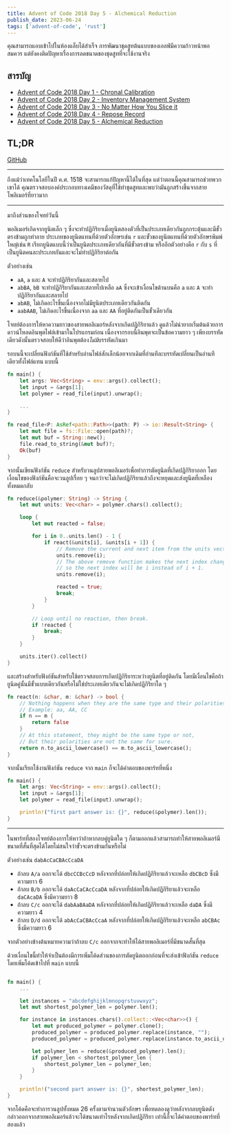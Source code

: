 ```yaml
---
title: Advent of Code 2018 Day 5 - Alchemical Reduction
publish_date: 2023-06-24
tags: ['advent-of-code', 'rust']
---
```


คุณสามารถแอบเข้าไปในห้องแล็บได้สำเร็จ การพัฒนาชุดสูทต้นแบบของเอลฟ์มีความก้าวหน้าพอสมควร แต่ยังคงติดปัญหาเรื่องการลดขนาดของชุดสูทที่จะใช้งานจริง

## สารบัญ

- [Advent of Code 2018 Day 1 - Chronal Calibration](/2022/7/6/advent-of-code-2018-day-1-chronal-calibration)
- [Advent of Code 2018 Day 2 - Inventory Management System](/2022/7/28/advent-of-code-2018-day-2-inventory-management-system)
- [Advent of Code 2018 Day 3 - No Matter How You Slice it](/2022/8/5/advent-of-code-2018-day-3-no-matter-how-you-slice-it)
- [Advent of Code 2018 Day 4 - Repose Record](/2022/8/22/advent-of-code-2018-day-4-repose-record)
- [Advent of Code 2018 Day 5 - Alchemical Reduction](/2023/6/24/advent-of-code-2018-day-5-alchemical-reduction)

## TL;DR

[GitHub](https://github.com/nomkhonwaan/nomkhonwaan/blob/main/advent-of-code/2018/day_5_alchemical_reduction.rs)

---


ถึงแม้ว่าเทคโนโลยีในปี ค.ศ. 1518 จะสามารถแก้ปัญหานี้ได้ในที่สุด แต่ว่าตอนนี้คุณสามารถช่วยพวกเขาได้ คุณตรวจสอบองค์ประกอบทางเคมีของวัสดุที่ใช้ทำชุดสูทและพบว่ามันถูกสร้างขึ้นจากสายโพลิเมอร์ที่ยาวมาก

---

มาถึงส่วนของโจทย์วันนี้

พอลิเมอร์เกิดจากยูนิตเล็ก ๆ ซึ่งจะทำปฏิกิริยาเมื่อยูนิตสองตัวที่เป็นประเภทเดียวกันถูกกระตุ้นและมีขั้วตรงข้ามถูกทำลาย ประเภทของยูนิตแทนที่ด้วยตัวอักษรเช่น `r` และขั้วของยูนิตแทนที่ด้วยตัวอักษรพิมพ์ใหญ่เช่น `R` เรียกยูนิตแบบนี้ว่าเป็นยูนิตประเภทเดียวกันที่มีขั้วตรงข้าม หรืออีกตัวอย่างคือ `r` กับ `s` ที่เป็นยูนิตคนละประเภทกันและจะไม่ทำปฏิกิริยาต่อกัน

ตัวอย่างเช่น

- `aA`, `a` และ `A` จะทำปฏิกิริยากันและสลายไป
- `abBA`, `bB` จะทำปฏิกิริยากันและสลายไปเหลือ `aA` ซึ่งจะเข้าเงื่อนไขด้านบนคือ `a` และ `A` จะทำปฏิกิริยากันและสลายไป
- `abAB`, ไม่เกิดอะไรขึ้นเนื่องจากไม่มียูนิตประเภทเดียวกันติดกัน
- `aabAAB`, ไม่เกิดอะไรขึ้นเนื่องจาก `aa` และ `AA` ที่อยู่ติดกันเป็นขั้วเดียวกัน

โจทย์ต้องการให้หาความยาวของสายพอลิเมอร์หลังจากเกิดปฏิกิริยาแล้ว ดูแล้วไม่น่ายากเริ่มต้นด้วยการดาวน์โหลดอินพุตไฟล์เข้ามาในโปรแกรมก่อน เนื่องจากรอบนี้อินพุตจะเป็นข้อความยาว ๆ เพียงบรรทัดเดียวดังนั้นตรวจสอบให้ดีว่าอินพุตต้อง*ไม่มี*บรรทัดเกินมา

รอบนนี้จะเปลี่ยนฟังก์ชันที่ใช้สำหรับอ่านไฟล์สักเล็กน้อยจากเดิมที่อ่านทีละบรรทัดเปลี่ยนเป็นอ่านทีเดียวทั้งไฟล์​แทน แบบนี้

```rust
fn main() {
    let args: Vec<String> = env::args().collect();
    let input = &args[1];
    let polymer = read_file(input).unwrap();

    ...
}

fn read_file<P: AsRef<path::Path>>(path: P) -> io::Result<String> {
    let mut file = fs::File::open(path)?;
    let mut buf = String::new();
    file.read_to_string(&mut buf)?;
    Ok(buf)
}
```

จากนั้นเขียนฟังก์ชัน `reduce` สำหรับวนลูปสายพอลิเมอร์เพื่อทำการตัดยูนิตที่เกิดปฏิกิริยาออก โดยเงื่อนไขของฟังก์ชันคือจะวนลูปเรื่อย ๆ จนกว่าจะไม่เกิดปฏิกิริยาแล้วถึงจะหยุดและส่งยูนิตที่เหลืองทั้งหมดกลับ

```rust
fn reduce(&polymer: String) -> String {
    let mut units: Vec<char> = polymer.chars().collect();

    loop {
        let mut reacted = false;

        for i in 0..units.len() - 1 {
            if react(&units[i], &units[i + 1]) {
                // Remove the current and next item from the units vector.
                units.remove(i);
                // The above remove function makes the next index changed,
                // so the next index will be i instead of i + 1.
                units.remove(i);

                reacted = true;
                break;
            }
        }

        // Loop until no reaction, then break.
        if !reacted {
            break;
        }
    }

    units.iter().collect()
}
```

และสร้างสำหรับฟังก์ชันสำหรับใช้ตรวจสอบการเกิดปฏิกิริยาระหว่างยูนิตที่อยู่ติดกัน โดยมีเงื่อนไขคือถ้ายูนิตคู่นั้นมีขั้วแบบเดียวกันหรือไม่ใช่ประเภทเดียวกันจะไม่เกิดปฏิกิริยาใด ๆ 

```rust
fn react(n: &char, m: &char) -> bool {
    // Nothing happens when they are the same type and their polarities match.
    // Example: aa, AA, CC
    if n == m {
        return false 
    }
    // At this statement, they might be the same type or not,
    // But their polarities are not the same for sure.
    return n.to_ascii_lowercase() == m.to_ascii_lowercase();
}
```

จากนั้นเรียกใช้งานฟังก์ชัน `reduce` จาก `main` ก็จะได้คำตอบของพาร์ทที่หนึ่ง

```rust
fn main() {
    let args: Vec<String> = env::args().collect();
    let input = &args[1];
    let polymer = read_file(input).unwrap();

    println!("first part answer is: {}", reduce(&polymer).len());
}
```

---

ในพาร์ทที่สองโจทย์ต้องการให้หาว่าถ้าหากลบคู่ยูนิตใด ๆ ก็ตามออกแล้วสามารถทำให้สายพอลิเมอร์มีขนาดที่สั้นที่สุดได้โดยไม่สนใจว่าขั้วจะตรงข้ามกันหรือไม่ 

ตัวอย่างเช่น `dabAcCaCBAcCcaDA`

- ถ้าลบ `A/a` ออกจะได้ `dbcCCBcCcD` หลังจากที่ปล่อยให้เกิดปฏิกิริยาแล้วจะเหลือ `dbCBcD` ซึ่งมีความยาว 6
- ถ้าลบ `B/b` ออกจะได้ `daAcCaCAcCcaDA` หลังจากที่ปล่อยให้เกิดปฏิกิริยาแล้วจะเหลือ `daCAcaDA` ซึ่งมีความยาว 8
- ถ้าลบ `C/c` ออกจะได้ `dabAaBAaDA` หลังจากที่ปล่อยให้เกิดปฏิกิริยาแล้วจะเหลือ `daDA` ซึ่งมีความยาว 4
- ถ้าลบ `D/d` ออกจะได้ `abAcCaCBAcCcaA` หลังจากที่ปล่อยให้เกิดปฏิกิริยาแล้วจะเหลือ `abCBAc` ซึ่งมีความยาว 6

จากตัวอย่างข้างต้นหมายความว่าถ้าลบ `C/c` ออกจากจะทำให้ได้สายพอลิเมอร์ที่มีขนาดสั้นที่สุด

ด้วยเงื่อนไขนี้ทำให้จำเป็นต้องมีการเพิ่มโค้ดส่วนของการตัดยูนิตออกก่อนที่จะส่งเข้าฟังก์ชัน `reduce` โดยเพิ่มโค้ดเข้าไปที่ `main` แบบนี้

```rust

fn main() {
    ...

    let instances = "abcdefghijklmnopqrstuvwxyz";
    let mut shortest_polymer_len = polymer.len();

    for instance in instances.chars().collect::<Vec<char>>() {
        let mut produced_polymer = polymer.clone();
        produced_polymer = produced_polymer.replace(instance, "");
        produced_polymer = produced_polymer.replace(instance.to_ascii_uppercase(), "");

        let polymer_len = reduce(&produced_polymer).len();
        if polymer_len < shortest_polymer_len {
            shortest_polymer_len = polymer_len;
        }
    }

    println!("second part answer is: {}", shortest_polymer_len);
}
```

จากโค้ดคือจะทำการวนลูปทั้งหมด 26 ครั้งตามจำนวนตัวอักษร เพื่อทดลองดูว่าหลังจากลบยูนิตดังกล่าวออกจากสายพอลิเมอร์แล้วจะได้ขนาดเท่าไรหลังจากเกิดปฏิกิริยา เท่านี้ก็จะได้คำตอบของพาร์ทที่สองแล้ว